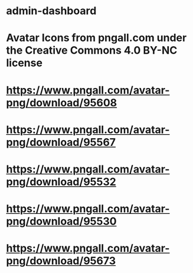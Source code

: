 # admin-dashboard

# Avatar Icons from pngall.com under the Creative Commons 4.0 BY-NC license
# https://www.pngall.com/avatar-png/download/95608
# https://www.pngall.com/avatar-png/download/95567
# https://www.pngall.com/avatar-png/download/95532
# https://www.pngall.com/avatar-png/download/95530
# https://www.pngall.com/avatar-png/download/95673